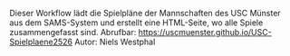 Dieser Workflow lädt die Spielpläne der Mannschaften des USC Münster aus dem SAMS-System und erstellt eine HTML-Seite, wo alle Spiele zusammengefasst sind.
Abrufbar: https://uscmuenster.github.io/USC-Spielplaene2526
Autor: Niels Westphal
